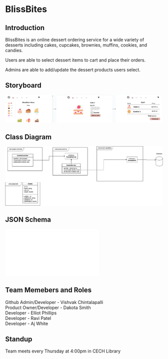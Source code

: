 # BlissBites

## Introduction
BlissBites is an online dessert ordering service for a wide variety of desserts including cakes, cupcakes, brownies, muffins, cookies, and candies.

Users are able to select dessert items to cart and place their orders.

Admins are able to add/update the dessert products users select.

## Storyboard

![Wireframe for BlissBites](StoryBoard.png)

## Class Diagram
![UML Diagram for BlissBites](UML.png)

## JSON Schema
![JSON Schema](JSONSchema.txt)

## Team Memebers and Roles
Github Admin/Developer - Vishvak Chintalapalli\
Product Owner/Developer - Dakota Smith\
Developer - Elliot Phillips\
Developer - Ravi Patel\
Developer - Aj White

## Standup
Team meets every Thursday at 4:00pm in CECH Library
